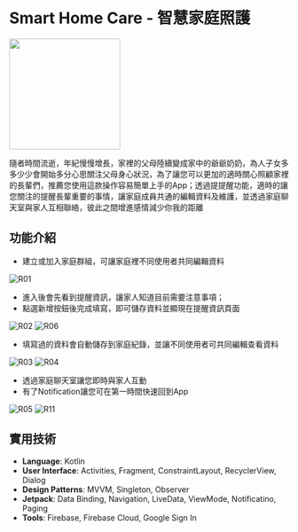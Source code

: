 # Smart Home Care - 智慧家庭照護

[<img src="https://i.imgur.com/I58bWLd.png" width="200">](https://play.google.com/store/apps/details?id=com.czerny.smarthomecare)

隨者時間流逝，年紀慢慢增長，家裡的父母陸續變成家中的爺爺奶奶，為人子女多多少少會開始多分心思關注父母身心狀況，為了讓您可以更加的適時關心照顧家裡的長輩們，推薦您使用這款操作容易簡單上手的App；透過提提醒功能，適時的讓您關注的提醒長輩重要的事情，讓家庭成員共通的編輯資料及維護，並透過家庭聊天室與家人互相聯絡，彼此之間增進感情減少你我的距離

## 功能介紹

* 建立或加入家庭群組，可讓家庭裡不同使用者共同編輯資料

![R01](https://user-images.githubusercontent.com/77201717/123233798-f3b54880-d50c-11eb-9b58-b8b7531b962b.png)

* 進入後會先看到提醒資訊，讓家人知道目前需要注意事項；
* 點選新增按鈕後完成填寫，即可儲存資料並顯現在提醒資訊頁面

![R02](https://user-images.githubusercontent.com/77201717/123260156-d3df4e00-d527-11eb-96f5-baf7ac2cd195.png)
![R06](https://user-images.githubusercontent.com/77201717/123260213-e5c0f100-d527-11eb-9e6e-b58dd029bc7b.png)

* 填寫過的資料會自動儲存到家庭紀錄，並讓不同使用者可共同編輯查看資料

![R03](https://user-images.githubusercontent.com/77201717/123296070-e6b64a80-d548-11eb-96d4-bcfd74e1768f.png)
![R04](https://user-images.githubusercontent.com/77201717/123260344-0a1ccd80-d528-11eb-85aa-60bf3dc82a55.png)

* 透過家庭聊天室讓您即時與家人互動
* 有了Notification讓您可在第一時間快速回到App

![R05](https://user-images.githubusercontent.com/77201717/123260541-42241080-d528-11eb-855d-35410a80f71d.png)
![R11](https://user-images.githubusercontent.com/77201717/123260777-8dd6ba00-d528-11eb-826e-7907047f47bd.png)

## 實用技術
* **Language**: Kotlin
* **User Interface**: Activities, Fragment, ConstraintLayout, RecyclerView, Dialog
* **Design Patterns**: MVVM, Singleton, Observer
* **Jetpack**: Data Binding, Navigation, LiveData, ViewMode, Notificatino, Paging
* **Tools**: Firebase, Firebase Cloud, Google Sign In 
